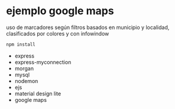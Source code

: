 # ejemplo google maps

<p> uso de marcadores según filtros basados en municipio y localidad, clasificados por colores y con infowindow
</p>

````sh
npm install
````
* express
* express-myconnection
* morgan
* mysql
* nodemon
* ejs
* material design lite
* google maps 

